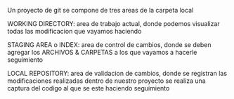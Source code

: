 Un proyecto de git se compone de tres areas de la carpeta local

WORKING DIRECTORY:
area de trabajo actual, donde podemos visualizar todas las modificacion que vayamos haciendo

STAGING AREA o INDEX:
area de control de cambios, donde se deben agregar los ARCHIVOS & CARPETAS a los que vayamos a hacerle seguimiento

LOCAL REPOSITORY:
area de validacion de cambios, donde se registran las modificaciones realizadas dentro de nuestro proyecto se realiza una captura del codigo al que se este haciendo seguimiento
